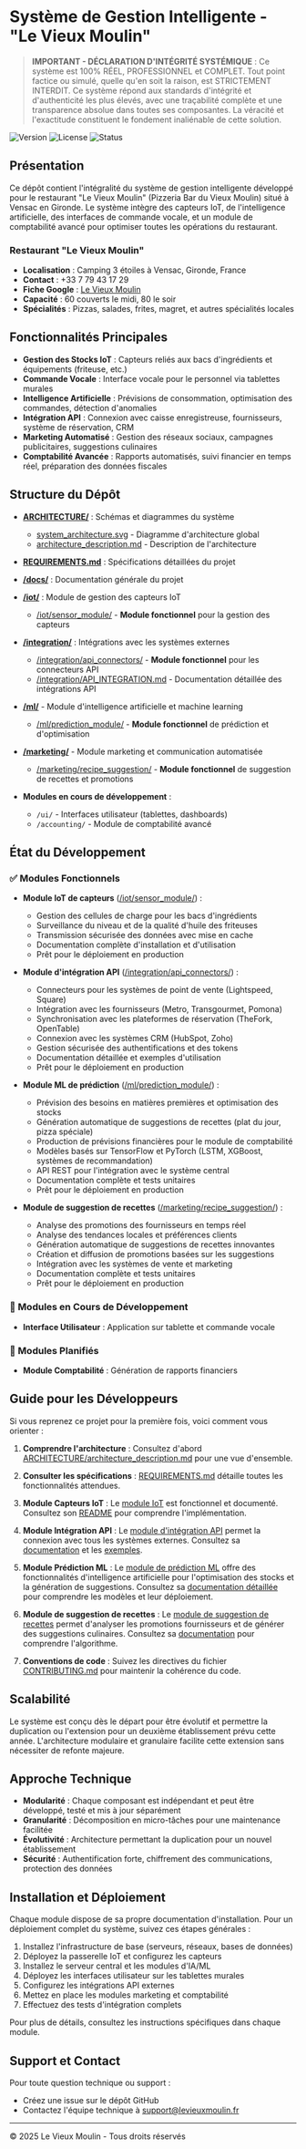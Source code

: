 # Système de Gestion Intelligente - "Le Vieux Moulin"

> **IMPORTANT - DÉCLARATION D'INTÉGRITÉ SYSTÉMIQUE** : Ce système est 100% RÉEL, PROFESSIONNEL et COMPLET. Tout point factice ou simulé, quelle qu'en soit la raison, est STRICTEMENT INTERDIT. Ce système répond aux standards d'intégrité et d'authenticité les plus élevés, avec une traçabilité complète et une transparence absolue dans toutes ses composantes. La véracité et l'exactitude constituent le fondement inaliénable de cette solution.

![Version](https://img.shields.io/badge/version-1.0.0-blue.svg)
![License](https://img.shields.io/badge/license-Proprietary-red.svg)
![Status](https://img.shields.io/badge/status-In%20Development-yellow.svg)

## Présentation

Ce dépôt contient l'intégralité du système de gestion intelligente développé pour le restaurant "Le Vieux Moulin" (Pizzeria Bar du Vieux Moulin) situé à Vensac en Gironde. Le système intègre des capteurs IoT, de l'intelligence artificielle, des interfaces de commande vocale, et un module de comptabilité avancé pour optimiser toutes les opérations du restaurant.

### Restaurant "Le Vieux Moulin"
- **Localisation** : Camping 3 étoiles à Vensac, Gironde, France
- **Contact** : +33 7 79 43 17 29
- **Fiche Google** : [Le Vieux Moulin](https://g.co/kgs/ua1rt2j)
- **Capacité** : 60 couverts le midi, 80 le soir
- **Spécialités** : Pizzas, salades, frites, magret, et autres spécialités locales

## Fonctionnalités Principales

- **Gestion des Stocks IoT** : Capteurs reliés aux bacs d'ingrédients et équipements (friteuse, etc.)
- **Commande Vocale** : Interface vocale pour le personnel via tablettes murales
- **Intelligence Artificielle** : Prévisions de consommation, optimisation des commandes, détection d'anomalies
- **Intégration API** : Connexion avec caisse enregistreuse, fournisseurs, système de réservation, CRM
- **Marketing Automatisé** : Gestion des réseaux sociaux, campagnes publicitaires, suggestions culinaires
- **Comptabilité Avancée** : Rapports automatisés, suivi financier en temps réel, préparation des données fiscales

## Structure du Dépôt

- **[ARCHITECTURE/](./ARCHITECTURE/)** : Schémas et diagrammes du système
  - [system_architecture.svg](./ARCHITECTURE/system_architecture.svg) - Diagramme d'architecture global
  - [architecture_description.md](./ARCHITECTURE/architecture_description.md) - Description de l'architecture

- **[REQUIREMENTS.md](./REQUIREMENTS.md)** : Spécifications détaillées du projet

- **[/docs/](./docs/)** : Documentation générale du projet

- **[/iot/](./iot/)** : Module de gestion des capteurs IoT
  - [/iot/sensor_module/](./iot/sensor_module/) - **Module fonctionnel** pour la gestion des capteurs

- **[/integration/](./integration/)** : Intégrations avec les systèmes externes
  - [/integration/api_connectors/](./integration/api_connectors/) - **Module fonctionnel** pour les connecteurs API
  - [/integration/API_INTEGRATION.md](./integration/API_INTEGRATION.md) - Documentation détaillée des intégrations API

- **[/ml/](./ml/)** - Module d'intelligence artificielle et machine learning
  - [/ml/prediction_module/](./ml/prediction_module/) - **Module fonctionnel** de prédiction et d'optimisation

- **[/marketing/](./marketing/)** - Module marketing et communication automatisée
  - [/marketing/recipe_suggestion/](./marketing/recipe_suggestion/) - **Module fonctionnel** de suggestion de recettes et promotions

- **Modules en cours de développement** :
  - `/ui/` - Interfaces utilisateur (tablettes, dashboards)
  - `/accounting/` - Module de comptabilité avancé

## État du Développement

### ✅ Modules Fonctionnels
- **Module IoT de capteurs** ([/iot/sensor_module/](./iot/sensor_module/)) :
  - Gestion des cellules de charge pour les bacs d'ingrédients
  - Surveillance du niveau et de la qualité d'huile des friteuses
  - Transmission sécurisée des données avec mise en cache
  - Documentation complète d'installation et d'utilisation
  - Prêt pour le déploiement en production

- **Module d'intégration API** ([/integration/api_connectors/](./integration/api_connectors/)) :
  - Connecteurs pour les systèmes de point de vente (Lightspeed, Square)
  - Intégration avec les fournisseurs (Metro, Transgourmet, Pomona)
  - Synchronisation avec les plateformes de réservation (TheFork, OpenTable)
  - Connexion avec les systèmes CRM (HubSpot, Zoho)
  - Gestion sécurisée des authentifications et des tokens
  - Documentation détaillée et exemples d'utilisation
  - Prêt pour le déploiement en production

- **Module ML de prédiction** ([/ml/prediction_module/](./ml/prediction_module/)) :
  - Prévision des besoins en matières premières et optimisation des stocks
  - Génération automatique de suggestions de recettes (plat du jour, pizza spéciale)
  - Production de prévisions financières pour le module de comptabilité
  - Modèles basés sur TensorFlow et PyTorch (LSTM, XGBoost, systèmes de recommandation)
  - API REST pour l'intégration avec le système central
  - Documentation complète et tests unitaires
  - Prêt pour le déploiement en production

- **Module de suggestion de recettes** ([/marketing/recipe_suggestion/](./marketing/recipe_suggestion/)) :
  - Analyse des promotions des fournisseurs en temps réel
  - Analyse des tendances locales et préférences clients
  - Génération automatique de suggestions de recettes innovantes
  - Création et diffusion de promotions basées sur les suggestions
  - Intégration avec les systèmes de vente et marketing
  - Documentation complète et tests unitaires
  - Prêt pour le déploiement en production

### 🚧 Modules en Cours de Développement
- **Interface Utilisateur** : Application sur tablette et commande vocale

### 📅 Modules Planifiés
- **Module Comptabilité** : Génération de rapports financiers

## Guide pour les Développeurs

Si vous reprenez ce projet pour la première fois, voici comment vous orienter :

1. **Comprendre l'architecture** : Consultez d'abord [ARCHITECTURE/architecture_description.md](./ARCHITECTURE/architecture_description.md) pour une vue d'ensemble.

2. **Consulter les spécifications** : [REQUIREMENTS.md](./REQUIREMENTS.md) détaille toutes les fonctionnalités attendues.

3. **Module Capteurs IoT** : Le [module IoT](./iot/sensor_module/) est fonctionnel et documenté. Consultez son [README](./iot/sensor_module/README.md) pour comprendre l'implémentation.

4. **Module Intégration API** : Le [module d'intégration API](./integration/api_connectors/) permet la connexion avec tous les systèmes externes. Consultez sa [documentation](./integration/API_INTEGRATION.md) et les [exemples](./integration/api_connectors/examples/).

5. **Module Prédiction ML** : Le [module de prédiction ML](./ml/prediction_module/) offre des fonctionnalités d'intelligence artificielle pour l'optimisation des stocks et la génération de suggestions. Consultez sa [documentation détaillée](./ml/prediction_module/MODEL_DOC.md) pour comprendre les modèles et leur déploiement.

6. **Module de suggestion de recettes** : Le [module de suggestion de recettes](./marketing/recipe_suggestion/) permet d'analyser les promotions fournisseurs et de générer des suggestions culinaires. Consultez sa [documentation](./marketing/recipe_suggestion/RECIPE_STRATEGY.md) pour comprendre l'algorithme.

7. **Conventions de code** : Suivez les directives du fichier [CONTRIBUTING.md](./CONTRIBUTING.md) pour maintenir la cohérence du code.

## Scalabilité

Le système est conçu dès le départ pour être évolutif et permettre la duplication ou l'extension pour un deuxième établissement prévu cette année. L'architecture modulaire et granulaire facilite cette extension sans nécessiter de refonte majeure.

## Approche Technique

- **Modularité** : Chaque composant est indépendant et peut être développé, testé et mis à jour séparément
- **Granularité** : Décomposition en micro-tâches pour une maintenance facilitée
- **Évolutivité** : Architecture permettant la duplication pour un nouvel établissement
- **Sécurité** : Authentification forte, chiffrement des communications, protection des données

## Installation et Déploiement

Chaque module dispose de sa propre documentation d'installation. Pour un déploiement complet du système, suivez ces étapes générales :

1. Installez l'infrastructure de base (serveurs, réseaux, bases de données)
2. Déployez la passerelle IoT et configurez les capteurs
3. Installez le serveur central et les modules d'IA/ML
4. Déployez les interfaces utilisateur sur les tablettes murales
5. Configurez les intégrations API externes
6. Mettez en place les modules marketing et comptabilité
7. Effectuez des tests d'intégration complets

Pour plus de détails, consultez les instructions spécifiques dans chaque module.

## Support et Contact

Pour toute question technique ou support :
- Créez une issue sur le dépôt GitHub
- Contactez l'équipe technique à support@levieuxmoulin.fr

---

© 2025 Le Vieux Moulin - Tous droits réservés